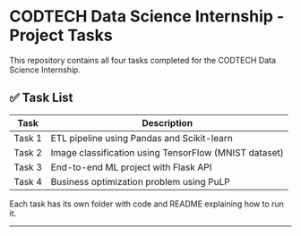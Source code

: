 # CODTECH Data Science Internship - Project Tasks

This repository contains all four tasks completed for the CODTECH Data Science Internship.

## ✅ Task List

| Task | Description |
|------|-------------|
| Task 1 | ETL pipeline using Pandas and Scikit-learn |
| Task 2 | Image classification using TensorFlow (MNIST dataset) |
| Task 3 | End-to-end ML project with Flask API |
| Task 4 | Business optimization problem using PuLP |

Each task has its own folder with code and README explaining how to run it.

---
